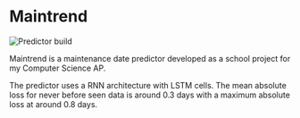 # Maintrend
![Predictor build](https://github.com/Zxited/TrendlogDataApp/workflows/Predictor%20build/badge.svg?branch=master)

Maintrend is a maintenance date predictor developed as a school project for my Computer Science AP.

The predictor uses a RNN architecture with LSTM cells. The mean absolute loss for never before seen data is around 0.3 days with a maximum absolute loss at around 0.8 days.